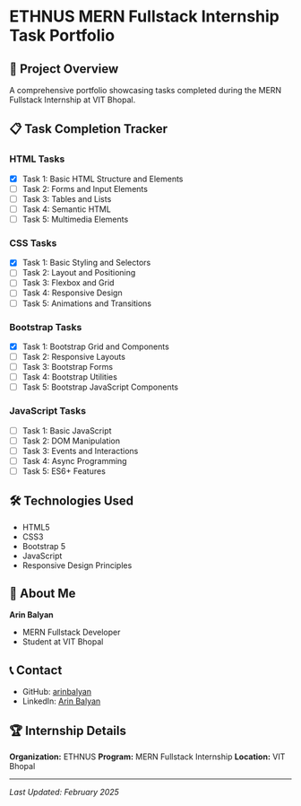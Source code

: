 # ETHNUS MERN Fullstack Internship Task Portfolio

## 🚀 Project Overview
A comprehensive portfolio showcasing tasks completed during the MERN Fullstack Internship at VIT Bhopal.

## 📋 Task Completion Tracker

### HTML Tasks
- [x] Task 1: Basic HTML Structure and Elements
- [ ] Task 2: Forms and Input Elements
- [ ] Task 3: Tables and Lists
- [ ] Task 4: Semantic HTML
- [ ] Task 5: Multimedia Elements

### CSS Tasks
- [x] Task 1: Basic Styling and Selectors
- [ ] Task 2: Layout and Positioning
- [ ] Task 3: Flexbox and Grid
- [ ] Task 4: Responsive Design
- [ ] Task 5: Animations and Transitions

### Bootstrap Tasks
- [x] Task 1: Bootstrap Grid and Components
- [ ] Task 2: Responsive Layouts
- [ ] Task 3: Bootstrap Forms
- [ ] Task 4: Bootstrap Utilities
- [ ] Task 5: Bootstrap JavaScript Components

### JavaScript Tasks
- [ ] Task 1: Basic JavaScript
- [ ] Task 2: DOM Manipulation
- [ ] Task 3: Events and Interactions
- [ ] Task 4: Async Programming
- [ ] Task 5: ES6+ Features

## 🛠 Technologies Used
- HTML5
- CSS3
- Bootstrap 5
- JavaScript
- Responsive Design Principles

## 👤 About Me
**Arin Balyan**
- MERN Fullstack Developer
- Student at VIT Bhopal

## 📞 Contact
- GitHub: [arinbalyan](https://github.com/arinbalyan)
- LinkedIn: [Arin Balyan](https://www.linkedin.com/in/arinbalyan/)

## 🏆 Internship Details
**Organization:** ETHNUS
**Program:** MERN Fullstack Internship
**Location:** VIT Bhopal

---

*Last Updated: February 2025*
